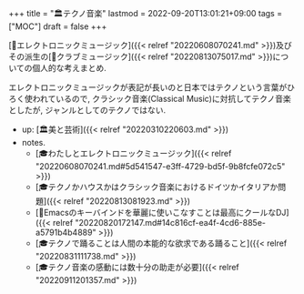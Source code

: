 +++
title = "🏛テクノ音楽"
lastmod = 2022-09-20T13:01:21+09:00
tags = ["MOC"]
draft = false
+++

[📝エレクトロニックミュージック]({{< relref "20220608070241.md" >}})及びその派生の[📝クラブミュージック]({{< relref "20220813075017.md" >}})についての個人的な考えまとめ.

エレクトロニックミュージックが表記が長いのと日本ではテクノという言葉がひろく使われているので, クラシック音楽(Classical Music)に対抗してテクノ音楽としたが, ジャンルとしてのテクノではない.

-   up: [🏛美と芸術]({{< relref "20220310220603.md" >}})
-   notes.
    -   [🎓わたしとエレクトロニックミュージック]({{< relref "20220608070241.md#5d541547-e3ff-4729-bd5f-9b8fcfe072c5" >}})
    -   [🎓テクノかハウスかはクラシック音楽におけるドイツかイタリアか問題]({{< relref "20220813081923.md" >}})
    -   [🤔Emacsのキーバインドを華麗に使いこなすことは最高にクールなDJ]({{< relref "20220820172147.md#14c816cf-ea4f-4cd6-885e-a5791b4b4889" >}})
    -   [🎓テクノで踊ることは人間の本能的な欲求である踊ること]({{< relref "20220831111738.md" >}})
    -   [🎓テクノ音楽の感動には数十分の助走が必要]({{< relref "20220911201357.md" >}})
